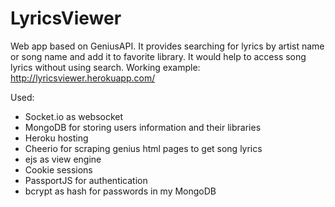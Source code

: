 # LyricsViewer
Web app based on GeniusAPI.
It provides searching for lyrics by artist name or song name and add it to favorite library. It would help to access song lyrics without using search.
Working example: http://lyricsviewer.herokuapp.com/

Used:
- Socket.io as websocket
- MongoDB for storing users information and their libraries
- Heroku hosting
- Cheerio for scraping genius html pages to get song lyrics
- ejs as view engine
- Cookie sessions
- PassportJS for authentication
- bcrypt as hash for passwords in my MongoDB
